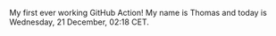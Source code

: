 My first ever working GitHub Action!
My name is Thomas and today is Wednesday, 21 December, 02:18 CET. 
